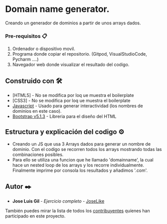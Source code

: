 # Domain name generator.

Creando un generador de dominios a partir de unos arrays dados.

### Pre-requisitos 📋

1. Ordenador o dispositivo movil.
2. Programa donde copiar el repositorio. (Gitpod, VisualStudioCode, Pycharm ....)
3. Navegador web donde visualizar el resultado del codigo.


## Construido con 🛠️

* [HTML5] - No se modifica por loq ue muestra el boilerplate
* [CSS3] - No se modifica por loq ue muestra el boilerplate
* [Javascript](https://www.javascript.com/) - Usado para generar interactividad (los nombres de dominios en este caso).
* [Bootstrap v5.1.3](https://getbootstrap.com/) - Libreria para el diseño del HTML


## Estructura y explicación del codigo ⚙️

* Creando un JS que usa 3 Arrays dados para generar un nombre de dominio. Con el codigo se recorren todos los arrays mostrando todas las combinaciones posibles.
* Para ello se utiliza una funcion que he llamado 'domainname', la cual hace un nested loop de los arrays y los recorre individualmente. Finalmente imprime por consola los resultados y añadimos '.com'.


## Autor ✒️

* **Jose Luis Gil** - *Ejercicio completo* - [JoseLike](https://github.com/JoseLike)

También puedes mirar la lista de todos los [contribuyentes](https://github.com/JoseLike/excuse-generator/contributors) quíenes han participado en este proyecto. 